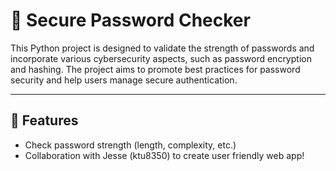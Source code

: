 # 🔐 Secure Password Checker

This Python project is designed to validate the strength of passwords and incorporate various cybersecurity aspects, such as password encryption and hashing. The project aims to promote best practices for password security and help users manage secure authentication.

---

## 🚀 Features
- Check password strength (length, complexity, etc.)
- Collaboration with Jesse (ktu8350) to create user friendly web app!

